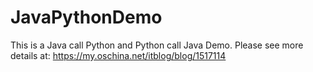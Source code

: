 # JavaPythonDemo
This is a Java call Python and Python call Java Demo.
Please see more details at: https://my.oschina.net/itblog/blog/1517114
